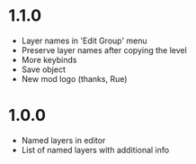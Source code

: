 # 1.1.0
- Layer names in 'Edit Group' menu
- Preserve layer names after copying the level
- More <cy>keybinds</c>
- Save object
- New mod logo (thanks, Rue)


# 1.0.0
- Named layers in editor
- List of named layers with additional info
